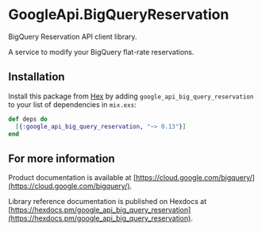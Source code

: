 # GoogleApi.BigQueryReservation

BigQuery Reservation API client library.

A service to modify your BigQuery flat-rate reservations.

## Installation

Install this package from [Hex](https://hex.pm) by adding
`google_api_big_query_reservation` to your list of dependencies in `mix.exs`:

```elixir
def deps do
  [{:google_api_big_query_reservation, "~> 0.13"}]
end
```

## For more information

Product documentation is available at [https://cloud.google.com/bigquery/](https://cloud.google.com/bigquery/).

Library reference documentation is published on Hexdocs at
[https://hexdocs.pm/google_api_big_query_reservation](https://hexdocs.pm/google_api_big_query_reservation).
